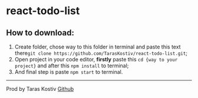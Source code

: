 # react-todo-list

## How to download:

1. Create folder, chose way to this folder in terminal and paste this text there`git clone https://github.com/TarasKostiv/react-todo-list.git`;
2. Open project in your code editor, **firstly** paste  this `cd {way to your project}`  and after this `npm install` to terminal;
3. And final step is paste `npm start` to terminal.

---
Prod by Taras Kostiv [Github](https://github.com/TarasKostiv)

